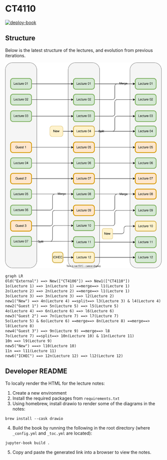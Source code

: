 
# CT4110
[![deploy-book](https://github.com/ICHEC/CT4106/actions/workflows/publish.yml/badge.svg)](https://github.com/ICHEC/CT4106/actions/workflows/publish.yml)

## Structure
Below is the latest structure of the lectures, and evolution from previous iterations.

![](./flow-lectures.svg)

```mermaid
graph LR
Old("External") ==> New(["CT4106"]) ==> New1(["CT4110"])
1o(Lecture 1) ==> 1n(Lecture 1) ==merge==> l1(Lecture 1)
2o(Lecture 2) ==> 2n(Lecture 2) ==merge==> l1(Lecture 1)
3o(Lecture 3) ==> 3n(Lecture 3) ==> l2(Lecture 2)
new1("New") ==> 4n(Lecture 4) ==split==> l3(Lecture 3) & l4(Lecture 4)
new2("Guest 1") ==> 5n(Lecture 5) ==> l5(Lecture 5)
4o(Lecture 4) ==> 6n(Lecture 6) ==> l6(Lecture 6)
new3("Guest 2") ==> 7n(Lecture 7) ==> l7(Lecture 7)
5o(Lecture 5) & 6o(Lecture 6) ==merge==> 8n(Lecture 8) ==merge==> l8(Lecture 8)
new4("Guest 3") ==> 9n(Lecture 9) ==merge==> l8
7o(Lecture 7) ==split==> 10n(Lecture 10) & 11n(Lecture 11)
10n ==> l9(Lecture 9)
new5("New") ===> l10(Lecture 10)
11n ==> l11(Lecture 11)
new6("ICHEC") ==> 12n(Lecture 12) ==> l12(Lecture 12)
```

## Developer README

To locally render the HTML for the lecture notes:

1. Create a new environment
2. Install the required packages from `requirements.txt`
3. Using homebrew, install drawio to render some of the diagrams in the notes:
```{code-cell}
brew install --cask drawio
```
4. Build the book by running the following in the root directory (where `_config.yml` and `_toc.yml` are located):
```{code-cell}
jupyter-book build .
```
5. Copy and paste the generated link into a browser to view the notes.
